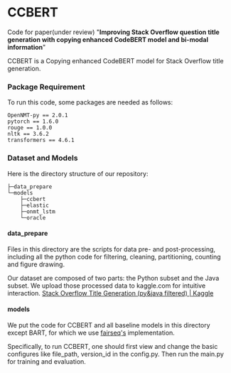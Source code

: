 # CCBERT

Code for paper(under review) "**Improving Stack Overflow question title generation with copying enhanced CodeBERT model and bi-modal information**"

CCBERT is a Copying enhanced CodeBERT model for Stack Overflow title generation.

<!-- ![framework](./figs/framework.png) -->

### Package Requirement

To run this code, some packages are needed as follows:

```
OpenNMT-py == 2.0.1
pytorch == 1.6.0
rouge == 1.0.0
nltk == 3.6.2
transformers == 4.6.1
```

### Dataset and Models

Here is the directory structure of our repository:

```
├─data_prepare
└─models
    ├─ccbert
    ├─elastic
    ├─onmt_lstm
    └─oracle
```
#### data_prepare

Files in this directory are the scripts for data pre- and post-processing, including all the python code for filtering, cleaning, partitioning, counting and figure drawing.

Our dataset are composed of two parts: the Python subset and the Java subset. We upload those processed data to kaggle.com for intuitive interaction. [Stack Overflow Title Generation (py&java filtered) | Kaggle](https://www.kaggle.com/qwzfj999/stack-overflow-title-generation-pyjava-filtered)

#### models

We put the code for CCBERT  and all baseline models in this directory except BART, for which we use [fairseq's](https://github.com/pytorch/fairseq/tree/master/examples/bart) implementation.

Specifically, to run CCBERT, one should first view and change the basic configures like file_path, version_id in the config.py. Then run the main.py for training and evaluation.
